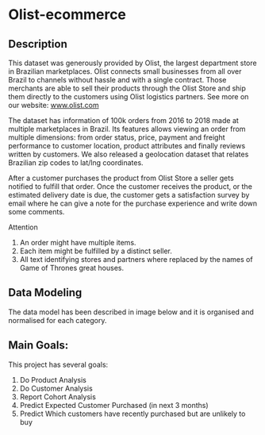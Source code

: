 # Olist-ecommerce

## Description
This dataset was generously provided by Olist, the largest department store in Brazilian marketplaces. Olist connects small businesses from all over Brazil to channels without hassle and with a single contract. Those merchants are able to sell their products through the Olist Store and ship them directly to the customers using Olist logistics partners. See more on our website: www.olist.com

The dataset has information of 100k orders from 2016 to 2018 made at multiple marketplaces in Brazil. Its features allows viewing an order from multiple dimensions: from order status, price, payment and freight performance to customer location, product attributes and finally reviews written by customers. We also released a geolocation dataset that relates Brazilian zip codes to lat/lng coordinates.

After a customer purchases the product from Olist Store a seller gets notified to fulfill that order. Once the customer receives the product, or the estimated delivery date is due, the customer gets a satisfaction survey by email where he can give a note for the purchase experience and write down some comments.

Attention
1. An order might have multiple items.
2. Each item might be fulfilled by a distinct seller.
3. All text identifying stores and partners where replaced by the names of Game of Thrones great houses.


## Data Modeling
The data model has been described in image below and it is organised and normalised for each category.

## Main Goals:
This project has several goals:
1. Do Product Analysis
2. Do Customer Analysis
3. Report Cohort Analysis
4. Predict Expected Customer Purchased (in next 3 months)
5. Predict Which customers have recently purchased but are unlikely to buy
